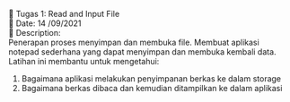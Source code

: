 🔸 Tugas 1: Read and Input File
<br>
🔸 Date: 14 /09/2021
<br>
🔸 Description: 
<br>
Penerapan proses menyimpan dan membuka file. Membuat aplikasi notepad sederhana yang dapat menyimpan dan membuka kembali data.
<br>
Latihan ini membantu untuk mengetahui:
<br>
1.	Bagaimana aplikasi melakukan penyimpanan berkas ke dalam storage
2.	Bagaimana berkas dibaca dan kemudian ditampilkan ke dalam aplikasi
